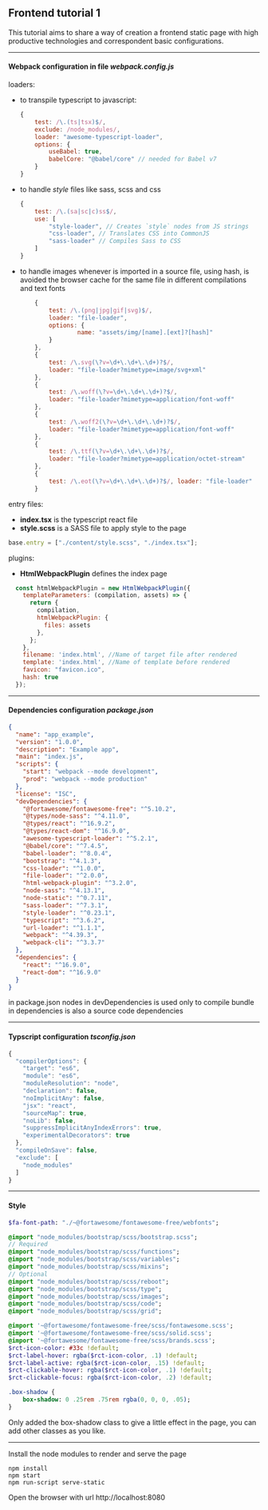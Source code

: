 ## Frontend tutorial 1

This tutorial aims to share a way of creation a frontend static page with high productive technologies and correspondent basic configurations.

***

#### Webpack configuration in file _webpack.config.js_

loaders:

- to transpile typescript to javascript:
    ```javascript
    {
        test: /\.(ts|tsx)$/,
        exclude: /node_modules/,
        loader: "awesome-typescript-loader",
        options: {
            useBabel: true,
            babelCore: "@babel/core" // needed for Babel v7
        }
    }
    ```
- to handle _style_ files like sass, scss and css
    ```javascript
    {
        test: /\.(sa|sc|c)ss$/,
        use: [
            "style-loader", // Creates `style` nodes from JS strings
            "css-loader", // Translates CSS into CommonJS
            "sass-loader" // Compiles Sass to CSS
        ]
    }
    ```
- to handle images whenever is imported in a source file, using hash, is avoided the browser cache for the same file in different compilations and text fonts
    ```javascript
        {
            test: /\.(png|jpg|gif|svg)$/,
            loader: "file-loader",
            options: {
                    name: "assets/img/[name].[ext]?[hash]"
            }
        },
        {
            test: /\.svg(\?v=\d+\.\d+\.\d+)?$/,
            loader: "file-loader?mimetype=image/svg+xml"
        },
        {
            test: /\.woff(\?v=\d+\.\d+\.\d+)?$/,
            loader: "file-loader?mimetype=application/font-woff"
        },
        {
            test: /\.woff2(\?v=\d+\.\d+\.\d+)?$/,
            loader: "file-loader?mimetype=application/font-woff"
        },
        {
            test: /\.ttf(\?v=\d+\.\d+\.\d+)?$/,
            loader: "file-loader?mimetype=application/octet-stream"
        },
        { 
            test: /\.eot(\?v=\d+\.\d+\.\d+)?$/, loader: "file-loader" 
        }
    ```

entry files:
- **index.tsx** is the typescript react file
- **style.scss** is a SASS file to apply style to the page

```javascript
base.entry = ["./content/style.scss", "./index.tsx"];
```

plugins:
   - **HtmlWebpackPlugin** defines the index page
```javascript
  const htmlWebpackPlugin = new HtmlWebpackPlugin({
    templateParameters: (compilation, assets) => {
      return {
        compilation,
        htmlWebpackPlugin: {
          files: assets
        },
      };
    },
    filename: 'index.html', //Name of target file after rendered
    template: 'index.html', //Name of template before rendered
    favicon: "favicon.ico",
    hash: true
  });
```

***

#### Dependencies configuration _package.json_
```json
{
  "name": "app_example",
  "version": "1.0.0",
  "description": "Example app",
  "main": "index.js",
  "scripts": {
    "start": "webpack --mode development",
    "prod": "webpack --mode production"
  },
  "license": "ISC",
  "devDependencies": {
    "@fortawesome/fontawesome-free": "^5.10.2",
    "@types/node-sass": "^4.11.0",
    "@types/react": "^16.9.2",
    "@types/react-dom": "^16.9.0",
    "awesome-typescript-loader": "^5.2.1",
    "@babel/core": "^7.4.5",
    "babel-loader": "^8.0.4",
    "bootstrap": "^4.1.3",
    "css-loader": "^1.0.0",
    "file-loader": "^2.0.0",
    "html-webpack-plugin": "^3.2.0",
    "node-sass": "^4.13.1",
    "node-static": "^0.7.11",
    "sass-loader": "^7.3.1",
    "style-loader": "^0.23.1",
    "typescript": "^3.6.2",
    "url-loader": "^1.1.1",
    "webpack": "^4.39.3",
    "webpack-cli": "^3.3.7"
  },
  "dependencies": {
    "react": "^16.9.0",
    "react-dom": "^16.9.0"
  }
}
```
in package.json nodes in devDependencies is used only to compile bundle
in dependencies is also a source code dependencies
***

#### Typscript configuration _tsconfig.json_
```javascript
{
  "compilerOptions": {
    "target": "es6",
    "module": "es6",
    "moduleResolution": "node",
    "declaration": false,
    "noImplicitAny": false,
    "jsx": "react",
    "sourceMap": true,
    "noLib": false,
    "suppressImplicitAnyIndexErrors": true,
    "experimentalDecorators": true
  },
  "compileOnSave": false,
  "exclude": [
    "node_modules"
  ]
}
```
***

#### Style
```sass
$fa-font-path: "./~@fortawesome/fontawesome-free/webfonts";

@import "node_modules/bootstrap/scss/bootstrap.scss";
// Required
@import "node_modules/bootstrap/scss/functions";
@import "node_modules/bootstrap/scss/variables";
@import "node_modules/bootstrap/scss/mixins";
// Optional
@import "node_modules/bootstrap/scss/reboot";
@import "node_modules/bootstrap/scss/type";
@import "node_modules/bootstrap/scss/images";
@import "node_modules/bootstrap/scss/code";
@import "node_modules/bootstrap/scss/grid";

@import '~@fortawesome/fontawesome-free/scss/fontawesome.scss';
@import '~@fortawesome/fontawesome-free/scss/solid.scss';
@import '~@fortawesome/fontawesome-free/scss/brands.scss';
$rct-icon-color: #33c !default;
$rct-label-hover: rgba($rct-icon-color, .1) !default;
$rct-label-active: rgba($rct-icon-color, .15) !default;
$rct-clickable-hover: rgba($rct-icon-color, .1) !default;
$rct-clickable-focus: rgba($rct-icon-color, .2) !default;

.box-shadow {
    box-shadow: 0 .25rem .75rem rgba(0, 0, 0, .05);
}
```
Only added the box-shadow class to give a little effect in the page, you can add other classes as you like.


***

Install the node modules to render and serve the page
```
npm install
npm start
npm run-script serve-static
```
Open the browser with url http://localhost:8080
